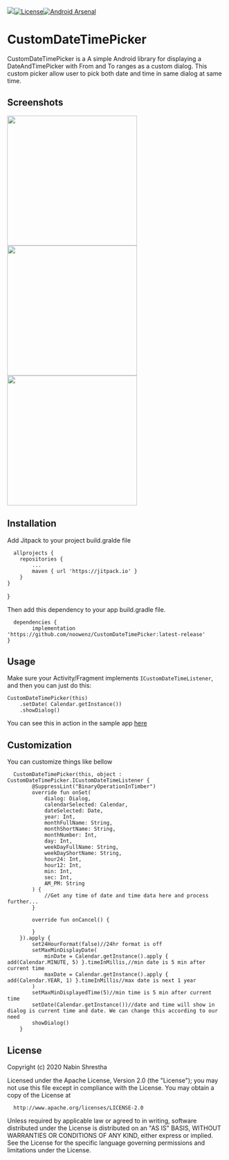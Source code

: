 [![](https://jitpack.io/v/noowenz/CustomDateTimePicker.svg)](https://jitpack.io/#noowenz/CustomDateTimePicker)[![License](https://img.shields.io/badge/License-Apache%202.0-blue.svg)](https://opensource.org/licenses/Apache-2.0)[![Android Arsenal]( https://img.shields.io/badge/Android%20Arsenal-CustomDateTimePicker-green.svg?style=flat )]( https://android-arsenal.com/details/1/8087 )

# CustomDateTimePicker

CustomDateTimePicker is a A simple Android library for displaying a DateAndTimePicker with From and To ranges as a custom dialog. This custom picker allow user to pick both date and time in same dialog at same time. 

## Screenshots

<img src="https://github.com/noowenz/CustomDateTimePicker/blob/master/art/customdatetimepickerbefore.png" width="300px" />
<img src="https://github.com/noowenz/CustomDateTimePicker/blob/master/art/customdatetimepickerbeforetime.png" width="300px" />
<img src="https://github.com/noowenz/CustomDateTimePicker/blob/master/art/customdatetimepickerafter.png" width="300px" />

## Installation

Add Jitpack to your project build.gralde file
      
      allprojects {
		repositories {
			...
			maven { url 'https://jitpack.io' }
		}
	}
}

Then add this dependency to your app build.gradle file.

      dependencies {
	        implementation 'https://github.com/noowenz/CustomDateTimePicker:latest-release'
	}

## Usage

Make sure your Activity/Fragment implements `ICustomDateTimeListener`, and then you 
can just do this:
      
	CustomDateTimePicker(this)
		.setDate( Calendar.getInstance())
		.showDialog()
		    
You can see this in action in the sample app [here](https://github.com/noowenz/CustomDateTimePicker/blob/master/sample/src/main/java/com/noowenz/customdatetimepicker/MainActivity.kt)

## Customization
      
You can customize things like bellow

	  CustomDateTimePicker(this, object : CustomDateTimePicker.ICustomDateTimeListener {
            @SuppressLint("BinaryOperationInTimber")
            override fun onSet(
                dialog: Dialog,
                calendarSelected: Calendar,
                dateSelected: Date,
                year: Int,
                monthFullName: String,
                monthShortName: String,
                monthNumber: Int,
                day: Int,
                weekDayFullName: String,
                weekDayShortName: String,
                hour24: Int,
                hour12: Int,
                min: Int,
                sec: Int,
                AM_PM: String
            ) {
                //Get any time of date and time data here and process further...
            }

            override fun onCancel() {
               
            }
        }).apply {
            set24HourFormat(false)//24hr format is off
            setMaxMinDisplayDate(
                minDate = Calendar.getInstance().apply { add(Calendar.MINUTE, 5) }.timeInMillis,//min date is 5 min after current time
                maxDate = Calendar.getInstance().apply { add(Calendar.YEAR, 1) }.timeInMillis//max date is next 1 year 
            )
            setMaxMinDisplayedTime(5)//min time is 5 min after current time
            setDate(Calendar.getInstance())//date and time will show in dialog is current time and date. We can change this according to our need
            showDialog()
        }

## License

Copyright (c) 2020 Nabin Shrestha

   Licensed under the Apache License, Version 2.0 (the "License");
   you may not use this file except in compliance with the License.
   You may obtain a copy of the License at
         
      http://www.apache.org/licenses/LICENSE-2.0

   Unless required by applicable law or agreed to in writing, software
   distributed under the License is distributed on an "AS IS" BASIS,
   WITHOUT WARRANTIES OR CONDITIONS OF ANY KIND, either express or implied.
   See the License for the specific language governing permissions and
   limitations under the License.
